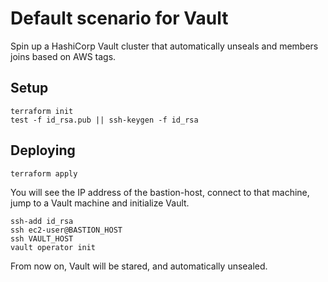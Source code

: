# Default scenario for Vault

Spin up a HashiCorp Vault cluster that automatically unseals and members joins based on AWS tags.

## Setup

```shell
terraform init
test -f id_rsa.pub || ssh-keygen -f id_rsa
```

## Deploying

```shell
terraform apply
```

You will see the IP address of the bastion-host, connect to that machine, jump to a Vault machine and initialize Vault.

```shell
ssh-add id_rsa
ssh ec2-user@BASTION_HOST
ssh VAULT_HOST
vault operator init
```

From now on, Vault will be stared, and automatically unsealed.
